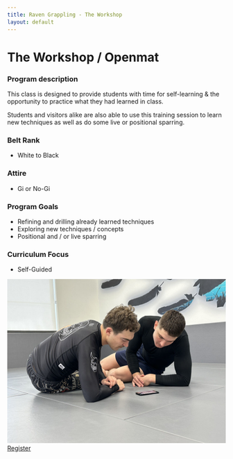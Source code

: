 ```yaml
---
title: Raven Grappling - The Workshop
layout: default
---
```


<div class="container py-5 px-4 p-lg-5">
  <h1>
    The Workshop / Openmat
  </h1>

  <h3>
    Program description
  </h3>
  <p>
    This class is designed to provide students with time for self-learning & the opportunity to practice what they had learned in class.
  </p>
  <p>
    Students and visitors alike are also able to use this training session to learn new techniques as well as do some live or positional sparring. 
  </p>

  <div class="row">
    <div class="col-lg">
      <h3>
        Belt Rank
      </h3>
      <ul>
        <li>White to Black</li>
      </ul>
      <h3>
        Attire
      </h3>
      <ul>
        <li>Gi or No-Gi</li>
      </ul>
      <h3>
        Program Goals
      </h3>
      <ul>
        <li>Refining and drilling already learned techniques</li>
        <li>Exploring new techniques / concepts</li>
        <li>Positional and / or live sparring</li>
      </ul>
      <h3>Curriculum Focus</h3>
      <ul>
        <li>Self-Guided</li>
      </ul>
    </div>
    <div class="col-lg">
    <img src="/assets/images/programs/workshop.jpg" alt="Workshop" class="img-fluid mb-5">
    </div>
  <div>    
  <a href="/memberships" class="rg-button">Register</a>
</div>

